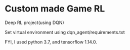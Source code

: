# Custom made Game RL

Deep RL project(using DQN)

Set virtual environment using dqn_agent/requirements.txt

FYI, I used python 3.7, and tensorflow 1.14.0.
